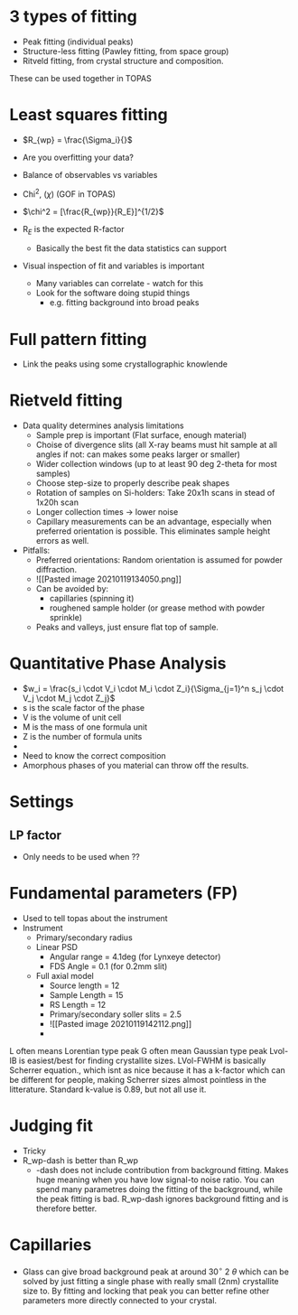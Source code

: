 # 3 types of fitting
- Peak fitting (individual peaks)
- Structure-less fitting (Pawley fitting, from space group)
- Ritveld fitting, from crystal structure and composition.

These can be used together in TOPAS

# Least squares fitting

- $R_{wp} = \frac{\Sigma_i}{}$

- Are you overfitting your data?
- Balance of observables vs variables
- Chi$^2$, ($\chi$) (GOF in TOPAS)
- $\chi^2 = [\frac{R_{wp}}{R_E}]^{1/2}$
- R$_E$ is the expected R-factor
	- Basically the best fit the data statistics can support
- Visual inspection of fit and variables is important
	- Many variables can correlate - watch for this
	- Look for the software doing stupid things
		- e.g. fitting background into broad peaks

# Full pattern fitting
- Link the peaks using some crystallographic knowlende

# Rietveld fitting
- Data quality determines analysis limitations
	- Sample prep is important (Flat surface, enough material)
	- Choise of divergence slits (all X-ray beams must hit sample at all angles if not: can makes some peaks larger or smaller)
	- Wider collection windows (up to at least 90 deg 2-theta for most samples)
	- Choose step-size to properly describe peak shapes
	- Rotation of samples on Si-holders: Take 20x1h scans in stead of 1x20h scan
	- Longer collection times -> lower noise
	- Capillary measurements can be an advantage, especially when preferred orientation is possible. This eliminates sample height errors as well.
- Pitfalls:
	- Preferred orientations: Random orientation is assumed for powder diffraction.
	- ![[Pasted image 20210119134050.png]]
	- Can be avoided by:
		- capillaries (spinning it)
		- roughened sample holder (or grease method with powder sprinkle)
	- Peaks and valleys, just ensure flat top of sample.

# Quantitative Phase Analysis
- $w_i = \frac{s_i \cdot V_i \cdot M_i \cdot Z_i}{\Sigma_{j=1}^n s_j \cdot V_j \cdot M_j \cdot Z_j}$
- s is the scale factor of the phase
- V is the volume of unit cell
- M is the mass of one formula unit
- Z is the number of formula units
- 
- Need to know the correct composition
- Amorphous phases of you material can throw off the results.

# Settings
## LP factor
- Only needs to be used when ??

# Fundamental parameters (FP)
- Used to tell topas about the instrument
- Instrument
	- Primary/secondary radius
	- Linear PSD
		- Angular range = 4.1deg (for Lynxeye detector)
		- FDS Angle = 0.1 (for 0.2mm slit)
	- Full axial model
		- Source length = 12
		- Sample Length = 15
		- RS Length = 12
		- Primary/secondary soller slits = 2.5
		- ![[Pasted image 20210119142112.png]]
		- 
L often means Lorentian type peak
G often mean Gaussian type peak
Lvol-IB is easiest/best for finding crystallite sizes.
LVol-FWHM is basically Scherrer equation., which isnt as nice because it has a k-factor which can be different for people, making Scherrer sizes almost pointless in the litterature. Standard k-value is 0.89, but not all use it.

# Judging fit
- Tricky
- R_wp-dash is better than R_wp
	- -dash does not include contribution from background fitting. Makes huge meaning when you have low signal-to noise ratio. You can spend many parametres doing the fitting of the background, while the peak fitting is bad. R_wp-dash ignores background fitting and is therefore better.

# Capillaries
- Glass can give broad background peak at around 30$^\circ$ 2 $\theta$ which can be solved by just fitting a single phase with really small (2nm) crystallite size to. By fitting and locking that peak you can better refine other parameters more directly connected to your crystal. 